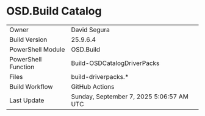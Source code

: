 ﻿# OSD.Build Catalog

| | |
|-|-|
| Owner | David Segura |
| Build Version | 25.9.6.4 |
| PowerShell Module | OSD.Build |
| PowerShell Function | Build-OSDCatalogDriverPacks |
| Files | build-driverpacks.* |
| Build Workflow | GitHub Actions |
| Last Update | Sunday, September 7, 2025 5:06:57 AM UTC |
